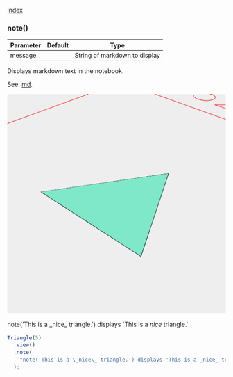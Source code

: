 [index](../../nb/api/index.md)
### note()
Parameter|Default|Type
---|---|---
message||String of markdown to display

Displays markdown text in the notebook.

See: [md](https://raw.githubusercontent.com/jsxcad/JSxCAD/master/nb/api/Assembly.md).

![Image](note.md.$2.png)

note('This is a \_nice\_ triangle.') displays 'This is a _nice_ triangle.'

```JavaScript
Triangle(5)
  .view()
  .note(
    "note('This is a \_nice\_ triangle.') displays 'This is a _nice_ triangle.'"
  );
```
